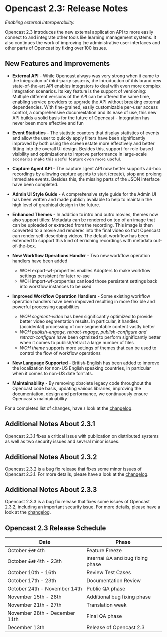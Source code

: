 Opencast 2.3: Release Notes
===========================

*Enabling external interoperability.*

Opencast 2.3 introduces the new external application API to more easily connect to and integrate other tools like
learning management systems. It also continues the work of improving the administrative user interfaces and other parts
of Opencast by fixing over 100 issues.


New Features and Improvements
-----------------------------

- **External API** - While Opencast always was very strong when it came to the integration of third-party systems,
    the introduction of this brand new state-of-the-art API enables integrators to deal with even more complex
    integration scenarios. Its key feature is the support of versioning: Multiple different versions of the API can be
    offered the same time, enabling service providers to upgrade the API without breaking external dependencies. With
    fine-grained, easily customizable per-user access control, a comprehensive documentation and its ease of use, this
    new API builds a solid basis for the future of Opencast - Integration has never been more effective and fun!

- **Event Statistics** - The statistic counters that display statistics of events and allow the user to quickly apply
    filters have been significantly improved by both using the screen estate more effectively and better fitting into
    the overall UI design. Besides this, support for role-based visibility and optimizations to improve performance in
    large-scale scenarios make this useful feature even more useful.

- **Capture Agent API** - The capture agent API now better supports ad-hoc recordings by allowing capture agents to
    start (create), stop and prolong immediate events. Besides this, the missing parts of the JSON interface have been
    completed.

- **Admin UI Style Guide** - A comprehensive style guide for the Admin UI has been written and made publicly available
    to help to maintain the high level of graphical design in the future.

- **Enhanced Themes** - In addition to intro and outro movies, themes now also support titles: Metadata can be
    rendered on top of an image that can be uploaded or extracted from the recording. This image is then converted to a
    movie and rendered into the final video so that Opencast can render self-describing videos. The default workflow
    has been extended to support this kind of enriching recordings with metadata out-of-the-box.

- **New Workflow Operations Handler** - Two new workflow operation handlers have been added
    - WOH export-wf-properties enables Adopters to make workflow settings persistent for later re-use
    - WOH import-wf-properties can load those persistent settings back into workflow instances to be used

- **Improved Workflow Operation Handlers** - Some existing workflow operation handlers have been improved resulting in
    more flexible and powerful processing capabilities
    - *WOH segment-video* has been significantly optimized to provide better video segmentation results. In particular,
      it handles (accidental) processing of non-segmentable content vastly better
    - *WOH publish-engage, retract-engage, publish-configure and retract-configure* have been optmized to perform
      significantly better when it comes to publish/retract a large  number of files
    - *WOH theme* supports more settings of themes that can be used to control the flow of workflow operations

- **New Language Supported** - British-English has been added to improve the localization for non-US English speaking
    countries, in particular when it comes to non-US date formats.

- **Maintainability** - By removing obsolete legacy code throughout the Opencast code basis, updating various
    libraries, improving the documentation, design and performance, we continuously ensure Opencast's maintainability

For a completed list of changes, have a look at the [changelog](changelog.md).


Additional Notes About 2.3.1
----------------------------

Opencast 2.3.1 fixes a critical issue with publication on distributed systems as well as two security issues and several
minor issues.


Additional Notes About 2.3.2
----------------------------

Opencast 2.3.2 is a bug fix release that fixes some minor issues of Opencast 2.3.1. For more details, please have a look
at the [changelog](changelog.md).


Additional Notes About 2.3.3
----------------------------

Opencast 2.3.3 is a bug fix release that fixes some issues of Opencast 2.3.2, including an important security issue.
For more details, please have a look at the [changelog](changelog.md).


Opencast 2.3 Release Schedule
-----------------------------

|Date                               |Phase
|-----------------------------------|---------------------------------
|October <del>*1st*</del> 4th       |Feature Freeze
|October <del>*1st*</del> 4th - 23th|Internal QA and bug fixing phase
|October 10th - 16th                |Review Test Cases
|October 17th - 23th                |Documentation Review
|October 24th - November 14th       |Public QA phase
|November 15th - 28th               |Additional bug fixing phase
|November 21th - 27th               |Translation week
|November 28th - December 11th      |Final QA phase
|December 13th                      |Release of Opencast 2.3
